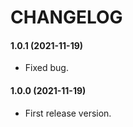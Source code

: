 CHANGELOG
=========

#### 1.0.1 (2021-11-19)

* Fixed bug.

#### 1.0.0 (2021-11-19)

* First release version.
